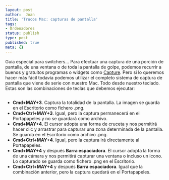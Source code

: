 ```yaml
---
layout: post
author:  Joan
title: 'Trucos Mac: capturas de pantalla'
tags:
- Ordenadores
status: publish
type: post
published: true
meta: {}
---
```

Guía especial para switchers... Para efectuar una captura de una porción de pantalla, de una ventana o de toda la pantalla de golpe, podemos recurrir a buenos y gratuitos programas o widgets como <a href="http://www.vanillasoap.com/widgets/">Capture</a>. Pero si lo queremos hacer más fácil todavía podemos utilizar el completo sistema de captura de pantalla que viene de serie con nuestro Mac. Todo desde nuestro teclado. Estas son las combinaciones de teclas que debemos ejecutar:

<a href="http://www.flickr.com/photos/lerion/357113977/"><img src="http://farm1.static.flickr.com/139/357113977_b78c4ace43.jpg?v=0" alt="" class="noborder center"/></a>

- <b>Cmd+MAY+3</b>. Captura la totalidad de la pantalla. La imagen se guarda en el Escritorio como fichero .png.
- <b>Cmd+Ctrl+MAY+3</b>. Igual, pero la captura permanecerá en el Portapapeles y no se guardará como archivo.
- <b>Cmd+MAY+4</b>. El cursor adopta una forma de cruceta y nos permitirá hacer clic y arrastrar para capturar una zona determinada de la pantalla. Se guarda en el Escritorio como archivo .png.
- <b>Cmd+Ctrl+MAY+4</b>. Igual, pero la captura irá directamente al Portapapeles.
- <b>Cmd+MAY+4</b> y después <b>Barra espaciadora</b>. El cursor adopta la forma de una cámara y nos permitirá capturar una ventana o incluso un icono. Lo capturado se guarda como fichero .png en el Escritorio.
- <b>Cmd+Ctrl+MAY+4</b> y después <b>Barra espaciadora</b>. Igual que la combinación anterior, pero la captura quedará en el Portapapeles.
